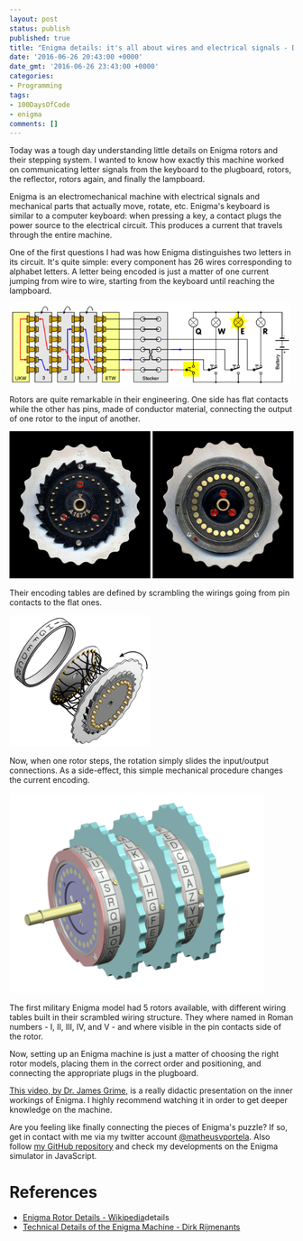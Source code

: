 ```yaml
---
layout: post
status: publish
published: true
title: "Enigma details: it's all about wires and electrical signals - Day 6 #100DaysOfCode"
date: '2016-06-26 20:43:00 +0000'
date_gmt: '2016-06-26 23:43:00 +0000'
categories:
- Programming
tags:
- 100DaysOfCode
- enigma
comments: []
---
```


Today was a tough day understanding little details on Enigma rotors and their stepping system. I wanted to know how exactly this machine worked on communicating letter signals from the keyboard to the plugboard, rotors, the reflector, rotors again, and finally the lampboard.

Enigma is an electromechanical machine with electrical signals and mechanical parts that actually move, rotate, etc. Enigma's keyboard is similar to a computer keyboard: when pressing a key, a contact plugs the power source to the electrical circuit. This produces a current that travels through the entire machine.

One of the first questions I had was how Enigma distinguishes two letters in its circuit. It's quite simple: every component has 26 wires corresponding to alphabet letters. A letter being encoded is just a matter of one current jumping from wire to wire, starting from the keyboard until reaching the lampboard.

<img src="/assets/images/enigma_wiring_diagram.gif" style="width: 500px;">

Rotors are quite remarkable in their engineering. One side has flat contacts while the other has pins, made of conductor material, connecting the output of one rotor to the input of another.

<img src="/assets/images/enigma_rotor_pin_contacts.jpg" style="width: 250px;">
<img src="/assets/images/enigma_rotor_flat_contacts.jpg" style="width: 250px;">

Their encoding tables are defined by scrambling the wirings going from pin contacts to the flat ones.

<img src="/assets/images/enigma_wiring.gif" style="width: 250px;">

Now, when one rotor steps, the rotation simply slides the input/output connections. As a side-effect, this simple mechanical procedure changes the current encoding.

<img src="/assets/images/enigma_rotor_set.png" style="width: 450px;">

The first military Enigma model had 5 rotors available, with different wiring tables built in their scrambled wiring structure. They where named in Roman numbers - I, II, III, IV, and V - and where visible in the pin contacts side of the rotor.

Now, setting up an Enigma machine is just a matter of choosing the right rotor models, placing them in the correct order and positioning, and connecting the appropriate plugs in the plugboard.

[This video, by Dr. James Grime,](https://www.youtube.com/watch?v=mcX7iO_XCFA) is a really didactic presentation on the inner workings of Enigma. I highly recommend watching it in order to get deeper knowledge on the machine.

Are you feeling like finally connecting the pieces of Enigma's puzzle? If so, get in contact with me via my twitter account [@matheusvportela](https://twitter.com/matheusvportela). Also follow [my GitHub repository](https://github.com/matheusportela/enigma-machine) and check my developments on the Enigma simulator in JavaScript.

# References

- [Enigma Rotor Details - Wikipedia](https://en.wikipedia.org/wiki/Enigma_rotor_)details
- [Technical Details of the Enigma Machine - Dirk Rijmenants](http://users.telenet.be/d.rijmenants/en/enigmatech.htm)
